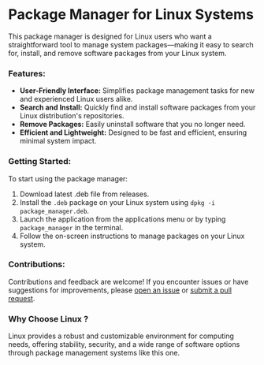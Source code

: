 # Package Manager for Linux Systems

This package manager is designed for Linux users who want a straightforward tool to manage system packages—making it easy to search for, install, and remove software packages from your Linux system.

### Features:
- **User-Friendly Interface:** Simplifies package management tasks for new and experienced Linux users alike.
- **Search and Install:** Quickly find and install software packages from your Linux distribution's repositories.
- **Remove Packages:** Easily uninstall software that you no longer need.
- **Efficient and Lightweight:** Designed to be fast and efficient, ensuring minimal system impact.


### Getting Started:
To start using the package manager:
1. Download latest .deb file from releases.
2. Install the `.deb` package on your Linux system using `dpkg -i package_manager.deb`.
3. Launch the application from the applications menu or by typing `package_manager` in the terminal.
4. Follow the on-screen instructions to manage packages on your Linux system.

### Contributions:
Contributions and feedback are welcome! If you encounter issues or have suggestions for improvements, please [open an issue](https://github.com/Huzaifa-code/package_manager_linux/issues) or [submit a pull request](https://github.com/Huzaifa-code/package_manager_linux/pulls).

### Why Choose Linux ?
Linux provides a robust and customizable environment for computing needs, offering stability, security, and a wide range of software options through package management systems like this one.
